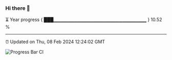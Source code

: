 ### Hi there 👋

⏳ Year progress { ███▁▁▁▁▁▁▁▁▁▁▁▁▁▁▁▁▁▁▁▁▁▁▁▁▁▁▁ } 10.52 %

---

⏰ Updated on Thu, 08 Feb 2024 12:24:02 GMT

![Progress Bar CI](https://github.com/liununu/liununu/workflows/Progress%20Bar%20CI/badge.svg)
